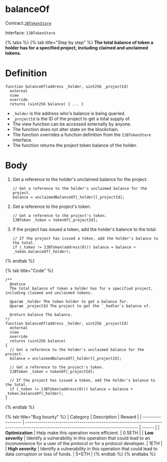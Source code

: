 # balanceOf

Contract:[`JBTokenStore`](../)​‌

Interface: `IJBTokenStore`

{% tabs %}
{% tab title="Step by step" %}
**The total balance of token a holder has for a specified project, including claimed and unclaimed tokens.**

# Definition

```solidity
function balanceOf(address _holder, uint256 _projectId)
  external
  view
  override
  returns (uint256 balance) { ... }
```

* `_holder` is the address who's balance is being queried.
* `_projectId` is the ID of the project to get a total supply of.
* The view function can be accessed externally by anyone.
* The function does not alter state on the blockchain.
* The function overrides a function definition from the `IJBTokenStore` interface.
* The function returns the project token balance of the holder.

# Body

1.  Get a reference to the holder's unclaimed balance for the project.

    ```solidity
    // Get a reference to the holder's unclaimed balance for the project.
    balance = unclaimedBalanceOf[_holder][_projectId];
    ```
2.  Get a reference to the project's token.

    ```solidity
    // Get a reference to the project's token.
    IJBToken _token = tokenOf[_projectId];
    ```
3.  If the project has issued a token, add the holder's balance to the total.

    ```solidity
    // If the project has issued a token, add the holder's balance to the total.
    if (_token != IJBToken(address(0))) balance = balance + _token.balanceOf(_holder);
    ```
{% endtab %}

{% tab title="Code" %}
```solidity
/** 
  @notice 
  The total balance of token a holder has for a specified project, including claimed and unclaimed tokens.

  @param _holder The token holder to get a balance for.
  @param _projectId The project to get the `_hodler`s balance of.

  @return balance The balance.
*/
function balanceOf(address _holder, uint256 _projectId)
  external
  view
  override
  returns (uint256 balance)
{
  // Get a reference to the holder's unclaimed balance for the project.
  balance = unclaimedBalanceOf[_holder][_projectId];

  // Get a reference to the project's token.
  IJBToken _token = tokenOf[_projectId];

  // If the project has issued a token, add the holder's balance to the total.
  if (_token != IJBToken(address(0))) balance = balance + _token.balanceOf(_holder);
}
```
{% endtab %}

{% tab title="Bug bounty" %}
| Category          | Description                                                                                                                            | Reward |
| ----------------- | -------------------------------------------------------------------------------------------------------------------------------------- | ------ |
| **Optimization**  | Help make this operation more efficient.                                                                                               | 0.5ETH |
| **Low severity**  | Identify a vulnerability in this operation that could lead to an inconvenience for a user of the protocol or for a protocol developer. | 1ETH   |
| **High severity** | Identify a vulnerability in this operation that could lead to data corruption or loss of funds.                                        | 5+ETH  |
{% endtab %}
{% endtabs %}
